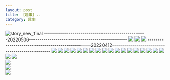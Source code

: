 ```yaml
---
layout: post
title: 【趣事】..
category: 趣事
---
```

![story_new_final](http://s1r3itzmh.hd-bkt.clouddn.com/img/story_new_final_0322.png)
--------------------------------------------------20220506------------------------------------------------
![](http://s1r2k4uc5.hd-bkt.clouddn.com/img/funny-220506-1.jpg)
![](http://s1r2k4uc5.hd-bkt.clouddn.com/img/funny-220506-2.jpg)
![](http://s1r2k4uc5.hd-bkt.clouddn.com/img/funny-220506-3.jpg)
--------------------------------------------------20220412------------------------------------------------
![](http://s1r3itzmh.hd-bkt.clouddn.com/img/pel-220415-16.jpg)
![](http://s1r3itzmh.hd-bkt.clouddn.com/img/fragment-220412-3.png)
![](http://s1r3itzmh.hd-bkt.clouddn.com/img/fragment-220412-4.png)
![](http://s1r3itzmh.hd-bkt.clouddn.com/img/funny-220414-1.png)
![](http://s1r3itzmh.hd-bkt.clouddn.com/img/funny-220414-2.png)
![](http://s1r3itzmh.hd-bkt.clouddn.com/img/funny-220412-1.png)
![](http://s1r3itzmh.hd-bkt.clouddn.com/img/fragment-220322-2.png)
![](http://s1r3itzmh.hd-bkt.clouddn.com/img/fragment-220322-3.png)
![](http://s1r3itzmh.hd-bkt.clouddn.com/img/fragment-220322-4.png)
![](http://s1r3itzmh.hd-bkt.clouddn.com/img/fragment-220322-5.png)
![](http://s1r3itzmh.hd-bkt.clouddn.com/img/situation-0324-1.png)
![](http://s1r3itzmh.hd-bkt.clouddn.com/img/situation-0324-2.png)
![](http://s1r3itzmh.hd-bkt.clouddn.com/img/situation-0324-3.png)
![](http://s1r3itzmh.hd-bkt.clouddn.com/img/inspire-220327-1.png)
![](http://s1r3itzmh.hd-bkt.clouddn.com/img/inspire-220327-2.png)
![](http://s1r3itzmh.hd-bkt.clouddn.com/img/inspire-220327-3.png)
![](http://s1r3itzmh.hd-bkt.clouddn.com/img/inspire-220327-4.png)
![](http://s1r3itzmh.hd-bkt.clouddn.com/img/inspire-220327-5.png)
![](http://s1r3itzmh.hd-bkt.clouddn.com/img/inspire-220327-7.png)
![](http://s1r3itzmh.hd-bkt.clouddn.com/img/inspire-220327-6.png)  
![](http://s1r3itzmh.hd-bkt.clouddn.com/img/fragment-220413-1.png)  
![](http://s1r3itzmh.hd-bkt.clouddn.com/img/fragment-220413-2.png)  
![](http://s1r3itzmh.hd-bkt.clouddn.com/img/moment-1.png)




